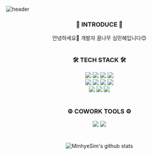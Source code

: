 ![header](https://capsule-render.vercel.app/api?type=waving&color=B1D7B4&height=300&section=header&text=Welcome!&fontColor=fffce8&fontSize=60)

<div align="center">
  

  ### 🌱 INTRODUCE 🌱
  
  안녕하세요🙌 개발자 꿈나무 심민혜입니다😊


  #
  
  ### 🛠️ TECH STACK 🛠️
  
  <img src="https://img.shields.io/badge/JAVA-blue?style=for-the-badge"/>  <img src="https://img.shields.io/badge/Spring Boot-6DB33F?style=for-the-badge&logo=Spring Boot&logoColor=FFFFFF"/>  <img src="https://img.shields.io/badge/React-black?style=for-the-badge&logo=React&logoColor=61DAFB"/>  <img src="https://img.shields.io/badge/MariaDB-blue?style=for-the-badge&logo=MariaDB&logoColor=003545"/>  
  <img src="https://img.shields.io/badge/Next.js-lightgrey?style=for-the-badge&logo=Next.js&logoColor=000000"/> <img src="https://img.shields.io/badge/JavaScript-F7DF1E?style=for-the-badge&logo=JavaScript&logoColor=000000"/>  <img src="https://img.shields.io/badge/HTML-E34F26?style=for-the-badge&logo=HTML5&logoColor=FFFFFF"/>  <img src="https://img.shields.io/badge/CSS-1572B6?style=for-the-badge&logo=CSS3&logoColor=FFFFFF"/>  
  <img src="https://img.shields.io/badge/Python-3776AB?style=for-the-badge&logo=Python&logoColor=000000"/>  <img src="https://img.shields.io/badge/PyTorch-orange?style=for-the-badge&logo=PyTorch&logoColor=EE4C2C"/>  <img src="https://img.shields.io/badge/TensorFlow-red?style=for-the-badge&logo=TensorFlow&logoColor=FF6F00"/> 
  
  #  
  ### ⚙️ COWORK TOOLS ⚙️

  <img src="https://img.shields.io/badge/Slack-blueviolet?style=for-the-badge&logo=Slack&logoColor=4A154B"/>  <img src="https://img.shields.io/badge/Notion-inactive?style=for-the-badge&logo=Notion&logoColor=000000"/> 


  #
  ![MinhyeSim's github stats](https://github-readme-stats.vercel.app/api?username=MinhyeSim&theme=vue&show_icons=true)
  
</div>
